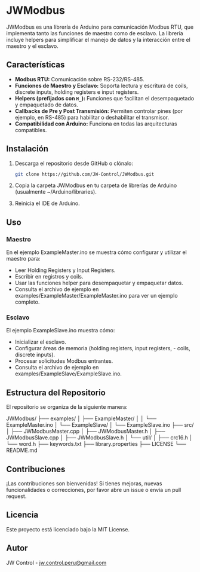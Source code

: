 # JWModbus

JWModbus es una librería de Arduino para comunicación Modbus RTU, que implementa tanto las funciones de maestro como de esclavo. La librería incluye helpers para simplificar el manejo de datos y la interacción entre el maestro y el esclavo.

## Características

- **Modbus RTU:** Comunicación sobre RS-232/RS-485.
- **Funciones de Maestro y Esclavo:** Soporta lectura y escritura de coils, discrete inputs, holding registers e input registers.
- **Helpers (prefijados con `H_`):** Funciones que facilitan el desempaquetado y empaquetado de datos.
- **Callbacks de Pre y Post Transmisión:** Permiten controlar pines (por ejemplo, en RS-485) para habilitar o deshabilitar el transmisor.
- **Compatibilidad con Arduino:** Funciona en todas las arquitecturas compatibles.

## Instalación

1. Descarga el repositorio desde GitHub o clónalo:
   ```bash
   git clone https://github.com/JW-Control/JWModbus.git

2. Copia la carpeta JWModbus en tu carpeta de librerías de Arduino (usualmente ~/Arduino/libraries).

3. Reinicia el IDE de Arduino.


## Uso
### Maestro
En el ejemplo ExampleMaster.ino se muestra cómo configurar y utilizar el maestro para:
- Leer Holding Registers y Input Registers.
- Escribir en registros y coils.
- Usar las funciones helper para desempaquetar y empaquetar datos.
- Consulta el archivo de ejemplo en examples/ExampleMaster/ExampleMaster.ino para ver un ejemplo completo.

### Esclavo
El ejemplo ExampleSlave.ino muestra cómo:

- Inicializar el esclavo.
- Configurar áreas de memoria (holding registers, input registers, - coils, discrete inputs).
- Procesar solicitudes Modbus entrantes.
- Consulta el archivo de ejemplo en examples/ExampleSlave/ExampleSlave.ino.

## Estructura del Repositorio
El repositorio se organiza de la siguiente manera:

JWModbus/
├── examples/
│   ├── ExampleMaster/
│   │   └── ExampleMaster.ino
│   └── ExampleSlave/
│       └── ExampleSlave.ino
├── src/
│   ├── JWModbusMaster.cpp
│   ├── JWModbusMaster.h
│   ├── JWModbusSlave.cpp
│   ├── JWModbusSlave.h
│   └── util/
│       ├── crc16.h
│       └── word.h
├── keywords.txt
├── library.properties
├── LICENSE
└── README.md

## Contribuciones
¡Las contribuciones son bienvenidas! Si tienes mejoras, nuevas funcionalidades o correcciones, por favor abre un issue o envía un pull request.

## Licencia
Este proyecto está licenciado bajo la MIT License.

## Autor
JW Control - jw.control.peru@gmail.com